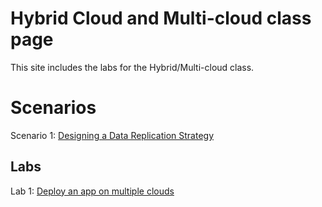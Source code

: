 # Hybrid Cloud and Multi-cloud class page

This site includes the labs for the Hybrid/Multi-cloud class.

# Scenarios
Scenario 1: [Designing a Data Replication Strategy](scenarios/Data_Replication_Template.docx)

## Labs
Lab 1: [Deploy an app on multiple clouds](labs/hybrid_app/index.md/)   
